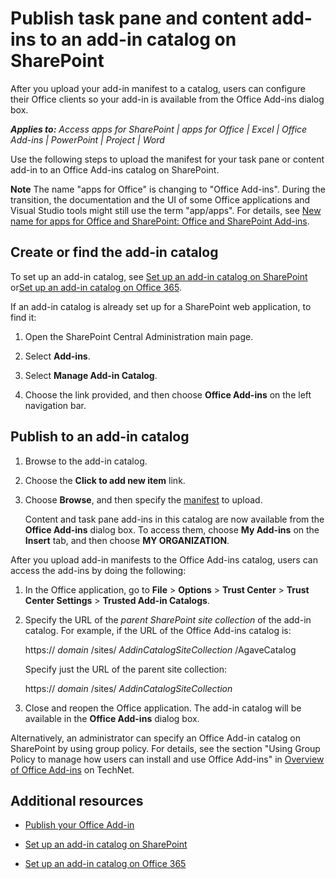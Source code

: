 
# Publish task pane and content add-ins to an add-in catalog on SharePoint
After you upload your add-in manifest to a catalog, users can configure their Office clients so your add-in is available from the Office Add-ins dialog box.

 _**Applies to:** Access apps for SharePoint | apps for Office | Excel | Office Add-ins | PowerPoint | Project | Word_

Use the following steps to upload the manifest for your task pane or content add-in to an Office Add-ins catalog on SharePoint. 

 **Note**  The name "apps for Office" is changing to "Office Add-ins". During the transition, the documentation and the UI of some Office applications and Visual Studio tools might still use the term "app/apps". For details, see [New name for apps for Office and SharePoint: Office and SharePoint Add-ins](https://msdn.microsoft.com/en-us/library/fp161507.aspx#Anchor_2).


## Create or find the add-in catalog

To set up an add-in catalog, see [Set up an add-in catalog on SharePoint](../publish/set-up-an-add-in-catalog-on-sharepoint.md) or[Set up an add-in catalog on Office 365](../publish/set-up-an-add-in-catalog-on-office-365.md).

If an add-in catalog is already set up for a SharePoint web application, to find it:


1. Open the SharePoint Central Administration main page.
    
2. Select  **Add-ins**.
    
3. Select  **Manage Add-in Catalog**.
    
4. Choose the link provided, and then choose  **Office Add-ins** on the left navigation bar.
    

## Publish to an add-in catalog


1. Browse to the add-in catalog.
    
2. Choose the  **Click to add new item** link.
    
3. Choose  **Browse**, and then specify the [manifest](../overview/add-in-manifests.md) to upload.
    
    Content and task pane add-ins in this catalog are now available from the  **Office Add-ins** dialog box. To access them, choose **My Add-ins** on the **Insert** tab, and then choose **MY ORGANIZATION**.
    
After you upload add-in manifests to the Office Add-ins catalog, users can access the add-ins by doing the following:


1. In the Office application, go to  **File** > **Options** > **Trust Center** > **Trust Center Settings** > **Trusted Add-in Catalogs**.
    
2. Specify the URL of the  _parent SharePoint site collection_ of the add-in catalog. For example, if the URL of the Office Add-ins catalog is:
    
    https:// _domain_ /sites/ _AddinCatalogSiteCollection_ /AgaveCatalog
    
    Specify just the URL of the parent site collection:
    
    https:// _domain_ /sites/ _AddinCatalogSiteCollection_
    
3. Close and reopen the Office application. The add-in catalog will be available in the  **Office Add-ins** dialog box.
    
Alternatively, an administrator can specify an Office Add-in catalog on SharePoint by using group policy. For details, see the section "Using Group Policy to manage how users can install and use Office Add-ins" in [Overview of Office Add-ins](https://technet.microsoft.com/en-us/library/jj219429.aspx) on TechNet.


## Additional resources


- [Publish your Office Add-in](../publish/publish.md)
    
- [Set up an add-in catalog on SharePoint](../publish/set-up-an-add-in-catalog-on-sharepoint.md)
    
- [Set up an add-in catalog on Office 365](../publish/set-up-an-add-in-catalog-on-office-365.md)
    
